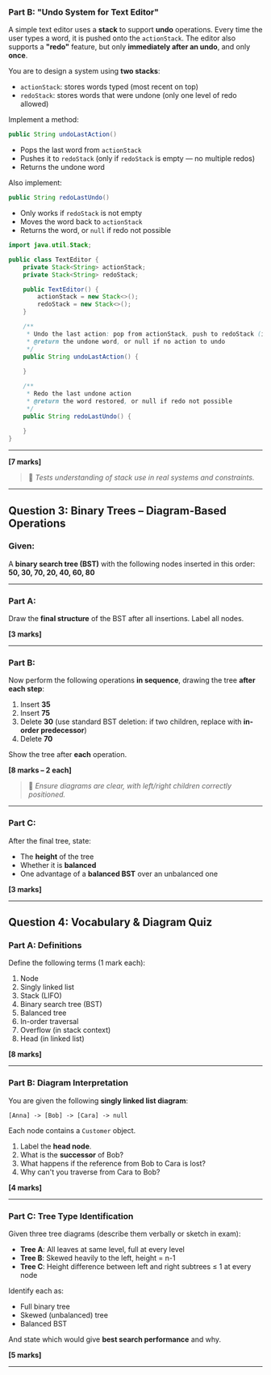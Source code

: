 

### **Part B: "Undo System for Text Editor"**

A simple text editor uses a **stack** to support **undo** operations. Every time the user types a word, it is pushed onto the `actionStack`. The editor also supports a **"redo"** feature, but only **immediately after an undo**, and only **once**.

You are to design a system using **two stacks**:
- `actionStack`: stores words typed (most recent on top)
- `redoStack`: stores words that were undone (only one level of redo allowed)

Implement a method:
```java
public String undoLastAction()
```
- Pops the last word from `actionStack`
- Pushes it to `redoStack` (only if `redoStack` is empty — no multiple redos)
- Returns the undone word

Also implement:
```java
public String redoLastUndo()
```
- Only works if `redoStack` is not empty
- Moves the word back to `actionStack`
- Returns the word, or `null` if redo not possible


```java
import java.util.Stack;

public class TextEditor {
    private Stack<String> actionStack;
    private Stack<String> redoStack;

    public TextEditor() {
        actionStack = new Stack<>();
        redoStack = new Stack<>();
    }

    /**
     * Undo the last action: pop from actionStack, push to redoStack (if empty)
     * @return the undone word, or null if no action to undo
     */
    public String undoLastAction() {
        
    }

    /**
     * Redo the last undone action
     * @return the word restored, or null if redo not possible
     */
    public String redoLastUndo() {
        
    }
}
```

---

**[7 marks]**

> 🎯 *Tests understanding of stack use in real systems and constraints.*

---

## **Question 3: Binary Trees – Diagram-Based Operations**

### **Given**:
A **binary search tree (BST)** with the following nodes inserted in this order:  
**50, 30, 70, 20, 40, 60, 80**

---

### **Part A**:
Draw the **final structure** of the BST after all insertions. Label all nodes.

**[3 marks]**

---

### **Part B**:
Now perform the following operations **in sequence**, drawing the tree **after each step**:

1. Insert **35**
2. Insert **75**
3. Delete **30** (use standard BST deletion: if two children, replace with **in-order predecessor**)
4. Delete **70**

Show the tree after **each** operation.

**[8 marks – 2 each]**

> 📌 *Ensure diagrams are clear, with left/right children correctly positioned.*

---

### **Part C**:
After the final tree, state:
- The **height** of the tree
- Whether it is **balanced**
- One advantage of a **balanced BST** over an unbalanced one

**[3 marks]**

---

## **Question 4: Vocabulary & Diagram Quiz**

### **Part A: Definitions**
Define the following terms (1 mark each):

1. Node
2. Singly linked list
3. Stack (LIFO)
4. Binary search tree (BST)
5. Balanced tree
6. In-order traversal
7. Overflow (in stack context)
8. Head (in linked list)

**[8 marks]**

---

### **Part B: Diagram Interpretation**

You are given the following **singly linked list diagram**:

```
[Anna] -> [Bob] -> [Cara] -> null
```

Each node contains a `Customer` object.

1. Label the **head node**.
2. What is the **successor** of Bob?
3. What happens if the reference from Bob to Cara is lost?
4. Why can't you traverse from Cara to Bob?

**[4 marks]**

---

### **Part C: Tree Type Identification**

Given three tree diagrams (describe them verbally or sketch in exam):

- **Tree A**: All leaves at same level, full at every level
- **Tree B**: Skewed heavily to the left, height = n-1
- **Tree C**: Height difference between left and right subtrees ≤ 1 at every node

Identify each as:
- Full binary tree
- Skewed (unbalanced) tree
- Balanced BST

And state which would give **best search performance** and why.

**[5 marks]**

---
